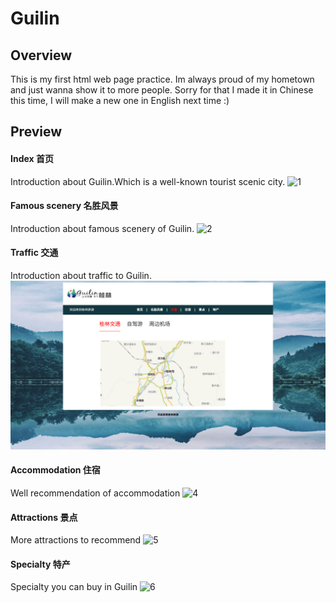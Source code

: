 # Guilin

## Overview
This is my first html web page practice. Im always proud of my hometown and just wanna show it to more people. Sorry for that I made it in Chinese this time, I will make a new one in English next time :)

## Preview
#### Index 首页
Introduction about Guilin.Which is a well-known tourist scenic city.
![1](https://github.com/koshiryo/guilin/blob/master/pics/%E9%A6%96%E9%A1%B5.png)

#### Famous scenery 名胜风景
Introduction about famous scenery of Guilin.
![2](https://github.com/koshiryo/guilin/blob/master/pics/%E5%90%8D%E8%83%9C%E9%A3%8E%E6%99%AF%20.png)

#### Traffic 交通
Introduction about traffic to Guilin.
![3](https://github.com/koshiryo/guilin/blob/master/pics/%E4%BA%A4%E9%80%9A%20.png)

#### Accommodation 住宿
Well recommendation of accommodation
![4](https://github.com/koshiryo/guilin/blob/master/pics/%E4%BD%8F%E5%AE%BF.png)

#### Attractions 景点
More attractions to recommend
![5](https://github.com/koshiryo/guilin/blob/master/pics/%E6%99%AF%E7%82%B9.png)

#### Specialty 特产
Specialty you can buy in Guilin
![6](https://github.com/koshiryo/guilin/blob/master/pics/%E7%89%B9%E4%BA%A7.png)
